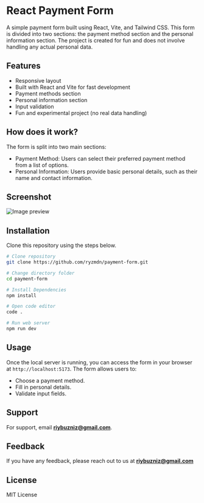 # React Payment Form

A simple payment form built using React, Vite, and Tailwind CSS. This form is divided into two sections: the payment method section and the personal information section. The project is created for fun and does not involve handling any actual personal data.

## Features

- Responsive layout
- Built with React and Vite for fast development
- Payment methods section
- Personal information section
- Input validation
- Fun and experimental project (no real data handling)

## How does it work?

The form is split into two main sections:

- Payment Method: Users can select their preferred payment method from a list of options.
- Personal Information: Users provide basic personal details, such as their name and contact information.

## Screenshot

![Image preview](https://github.com/user-attachments/assets/51b8893a-8e75-4a4c-b139-997ae0b7acc8)

## Installation

Clone this repository using the steps below.

```bash
# Clone repository
git clone https://github.com/ryzmdn/payment-form.git

# Change directory folder
cd payment-form

# Install Dependencies
npm install

# Open code editor
code .

# Run web server
npm run dev
```

## Usage

Once the local server is running, you can access the form in your browser at ```http://localhost:5173```. The form allows users to:

- Choose a payment method.
- Fill in personal details.
- Validate input fields.

## Support

For support, email **riybuzniz@gmail.com**.

## Feedback

If you have any feedback, please reach out to us at **riybuzniz@gmail.com**

## License

MIT License
